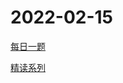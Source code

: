 # 2022-02-15

[每日一题](https://github.com/shfshanyue/Daily-Question/issues)

[精读系列](https://github.com/ascoders/weekly)

